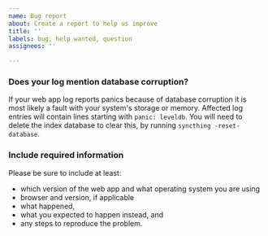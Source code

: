 ```yaml
---
name: Bug report
about: Create a report to help us improve
title: ''
labels: bug, help wanted, question
assignees: ''

---
```


### Does your log mention database corruption?

If your web app log reports panics because of database corruption it is
most likely a fault with your system's storage or memory. Affected log
entries will contain lines starting with `panic: leveldb`. You will need to
delete the index database to clear this, by running `syncthing
-reset-database`.

### Include required information

Please be sure to include at least:

 - which version of the web app and what operating system you are using
 - browser and version, if applicable
 - what happened,
 - what you expected to happen instead, and
 - any steps to reproduce the problem.
